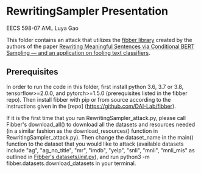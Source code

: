 # RewritingSampler Presentation

EECS 598-07 AML Luya Gao

This folder contains an attack that utilizes the [fibber library](https://github.com/DAI-Lab/fibber) created by the authors of the paper [Rewriting Meaningful Sentences via Conditional BERT Sampling — and an application on fooling text classifiers](https://arxiv.org/pdf/2010.11869.pdf). 

## Prerequisites
In order to run the code in this folder, first install python 3.6, 3.7 or 3.8, tensorflow>=2.0.0, and pytorch>=1.5.0 (prerequisites listed in the fibber repo). Then install fibber with pip or from source according to the instructions given in the [repo] (https://github.com/DAI-Lab/fibber). 

If it is the first time that you run RewritingSampler_attack.py, please call Fibber's download_all() to download all the datasets and resources needed (in a similar fashion as the download_resources() function in RewritingSampler_attack.py). Then change the dataset_name in the main() function to the dataset that you would like to attack (available datasets include "ag", "ag_no_title", "mr", "imdb", "yelp", "snli", "mnli", "mnli_mis" as outlined in [Fibber's datasets/_init_.py](https://github.com/DAI-Lab/fibber/blob/master/fibber/datasets/__init__.py)), and run python3 -m fibber.datasets.download_datasets in your terminal.